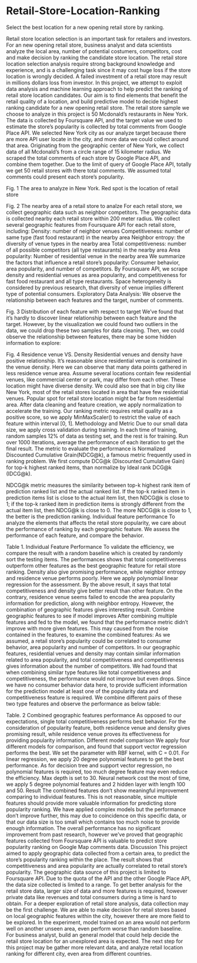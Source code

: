 # Retail-Store-Location-Ranking
Select the best location for a new opening retail store by ranking. 

Retail store location selection is an important task for retailers and investors. For an new opening retail store, business analyst and data scientists analyze the local area, number of potential costumers, competitors, cost and make decision by ranking the candidate store location.
The retail store location selection analysis require strong background knowledge and experience, and is a challenging task since it may cost huge loss if the store location is wrongly decided. A failed investment of a retail store may result in millions dollars loss from investor. In this project, we attempt to exploit data analysis and machine learning approach to help predict the ranking of retail store location candidates. Our aim is to find elements that benefit the retail quality of a location, and build predictive model to decide highest ranking candidate for a new opening retail store.
The retail store sample we choose to analyze in this project is 50 Mcdonald’s restaurants in New York. The data is collected by Foursquare API, and the target value we used to estimate the store’s popularity is collected by total comments from Google Place API.
We selected New York city as our analyze target because there are more API user locate in the city, and more data we could collect around that area. Originating from the geographic center of New York, we collect data of all Mcdonald’s from a circle range of 15 kilometer radius. We scraped the total comments of each store by Google Place API, and combine them together. Due to the limit of query of Google Place API, totally we get 50 retail stores with there total comments. We assumed total comments could present each store’s popularity.

Fig. 1 The area to analyze in New York. Red spot is the location of retail store

Fig. 2 The nearby area of a retail store to analze
For each retail store, we collect geographic data such as neighbor competitors. The geographic data is collected nearby each retail store within 200 meter radius.
We collect several geographic features from Foursquare API for each retail store, including:
Density: number of neighbor venues
Competitiveness: number of same type (fast food restaurant) in the nearby area
Neighbor entropy: the diversity of venue types in the nearby area
Total competitiveness: number of all possible competitors (all type restaurants) in the nearby area
Area popularity: Number of residential venue in the nearby area
We summarize the factors that influence a retail store’s popularity: Consumer behavior, area popularity, and number of competitors. By Foursquare API, we scrape density and residential venues as area popularity, and competitiveness for fast food restaurant and all type restaurants. Space heterogeneity is considered by previous research, that diversity of venue implies different type of potential consumers.
Exploratory Data Analysis: We observe the relationship between each features and the target, number of comments.

Fig. 3 Distribution of each feature with respect to target
We’ve found that it’s hardly to discover linear relationship between each feature and the target. However, by the visualization we could found two outliers in the data, we could drop these two samples for data cleaning.
Then, we could observe the relationship between features, there may be some hidden information to explore:

Fig. 4 Residence venue VS. Density
Residential venues and density have positive relationship. It’s reasonable since residential venue is contained in the venue density. Here we can observe that many data points gathered in less residence venue area. Assume several locations contain few residential venues, like commercial center or park, may differ from each other. These location might have diverse density. We could also see that in big city like New York, most of the retail stores located in area that have few residential venues. Popular spot for retail store location might be far from residential area.
After data cleaning and feature creation, we apply normalization to accelerate the training. Our ranking metric requires retail quality as a positive score, so we apply MinMaxScaler() to restrict the value of each feature within interval [0, 1].
Methodology and Metric
Due to our small data size, we apply cross validation during training. In each time of training, random samples 12% of data as testing set, and the rest is for training. Run over 1000 iterations, average the performance of each iteration to get the final result.
The metric to evaluate the performance is Normalized Discounted Cumulative Grain(NDCG@k), a famous metric frequently used in ranking problem. We first compute DCG@k (Discounted Cumulative Gain) for top-k highest ranked items, than normalize by Ideal rank DCG@k (IDCG@k).

NDCG@k metric measures the similarity between top-k highest rank item of prediction ranked list and the actual ranked list. If the top-k ranked item in prediction items list is close to the actual item list, then NDCG@k is close to 1; if the top-k ranked item in prediction items is strongly different from the actual item list, then NDCG@k is close to 0.
The more NDCG@k is close to 1, the better is the prediction ranking.
Individual feature performance
To analyze the elements that affects the retail store popularity, we care about the performance of ranking by each geographic feature. We assess the performance of each feature, and compare the behavior.

Table 1. Individual Feature Performance
To validate the efficiency, we compare the result with a random baseline which is created by randomly sort the testing items. The performances shows that total competitiveness outperform other features as the best geographic feature for retail store ranking. Density also give promising performance, while neighbor entropy and residence venue performs poorly. Here we apply polynomial linear regression for the assessment.
By the above result, it says that total competitiveness and density give better result than other feature. On the contrary, residence venue seems failed to encode the area popularity information for prediction, along with neighbor entropy. However, the combination of geographic features gives interesting result.
Combine geographic features to see if model improves
After combining multiple features and fed to the model, we found that the performance metric didn’t improve with more given features. This may caused from the noise contained in the features, to examine the combined features:
As we assumed, a retail store’s popularity could be correlated to consumer behavior, area popularity and number of competitors. In our geographic features, residential venues and density may contain similar information related to area popularity, and total competitiveness and competitiveness gives information about the number of competitors. We had found that when combining similar type features like total competitiveness and competitiveness, the performance would not improve but even drops.
Since we have no consumer behavior data here, to provide sufficient information for the prediction model at least one of the popularity data and competitiveness feature is required. We combine different pairs of these two type features and observe the performance as below table:

Table. 2 Combined geographic features performance
As opposed to our expectations, single total competitiveness performs best behavior. For the consideration of popularity feature, both residence venue and density gives promising result, while residence venue proves its effectiveness for providing popularity information.
Different model comparison
We apply four different models for comparison, and found that support vector regression performs the best. We set the parameter with RBF kernel, with C = 0.01.
For linear regression, we apply 20 degree polynomial features to get the best performance.
As for decision tree and support vector regression, no polynomial features is required, too much degree feature may even reduce the efficiency. Max depth is set to 30.
Neural network cost the most of time, we apply 5 degree polynomial features and 2 hidden layer with length 100 and 50.
Result
The combined features don’t show meaningful improvement comparing to individual features. This is not reasonable, since multiple features should provide more valuable information for predicting store popularity ranking.
We have applied complex models but the performance don’t improve further, this may due to coincidence on this specific data, or that our data size is too small which contains too much noise to provide enough information.
The overall performance has no significant improvement from past research, however we’ve proved that geographic features collected from Foursquare API is valuable to predict store popularity ranking on Google Map comments data.
Discussion
This project aimed to apply geographic data collected from a certain area, to predict the store’s popularity ranking within the place. The result shows that competitiveness and area popularity are actually correlated to retail store’s popularity.
The geographic data source of this project is limited to Foursquare API. Due to the quota of the API and the other Google Place API, the data size collected is limited to a range. To get better analysis for the retail store data, larger size of data and more features is required, however private data like revenues and total consumers during a time is hard to obtain. For a deeper exploration of retail store analysis, data collection may be the first challenge.
We are able to make decision for retail stores based on local geographic features within the city, however there are more field to be explored. In the experiment, model trained on an area would not perform well on another unseen area, even perform worse than random baseline. For business analyst, build an general model that could help decide the retail store location for an unexplored area is expected.
The next step for this project may be gather more relevant data, and analyze retail location ranking for different city, even area from different countries.

